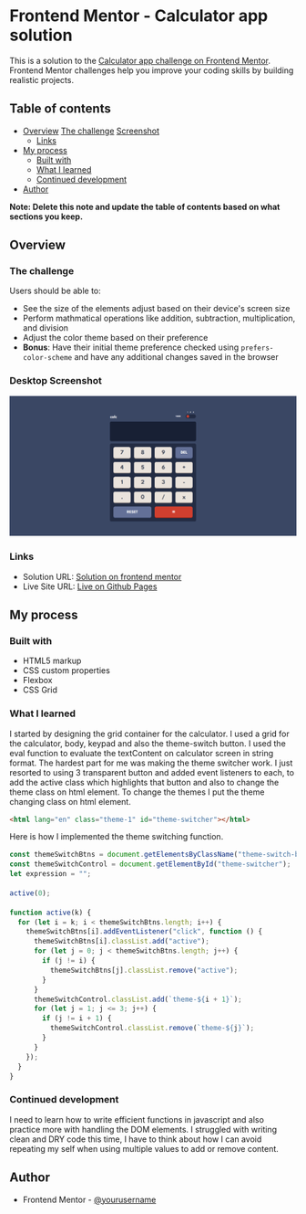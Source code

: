 # Frontend Mentor - Calculator app solution

This is a solution to the [Calculator app challenge on Frontend Mentor](https://www.frontendmentor.io/challenges/calculator-app-9lteq5N29). Frontend Mentor challenges help you improve your coding skills by building realistic projects.

## Table of contents

- [Overview](#overview)
  [The challenge](#overview)
  [Screenshot](#desktop-screenshot)
  - [Links](#links)
- [My process](#my-process)
  - [Built with](#built-with)
  - [What I learned](#what-i-learned)
  - [Continued development](#continued-development)
- [Author](#author)

**Note: Delete this note and update the table of contents based on what sections you keep.**

## Overview

### The challenge

Users should be able to:

- See the size of the elements adjust based on their device's screen size
- Perform mathmatical operations like addition, subtraction, multiplication, and division
- Adjust the color theme based on their preference
- **Bonus**: Have their initial theme preference checked using `prefers-color-scheme` and have any additional changes saved in the browser

### Desktop Screenshot

![Desktop Screenshot](images/desktop-screenshot.png)

### Links

- Solution URL: [Solution on frontend mentor](https://www.frontendmentor.io/solutions/responsive-calculator-app-oCKvqdITQA)
- Live Site URL: [Live on Github Pages](https://adityayadav71.github.io/calculator-app-with-themes/)

## My process

### Built with

- HTML5 markup
- CSS custom properties
- Flexbox
- CSS Grid

### What I learned

I started by designing the grid container for the calculator. I used a grid for the calculator, body, keypad and also the theme-switch button.
I used the eval function to evaluate the textContent on calculator screen in string format.
The hardest part for me was making the theme switcher work. I just resorted to using 3 transparent button and added event listeners to each, to add the active class which highlights that button and also to change the theme class on html element.
To change the themes I put the theme changing class on html element.

```html
<html lang="en" class="theme-1" id="theme-switcher"></html>
```

Here is how I implemented the theme switching function.

```js
const themeSwitchBtns = document.getElementsByClassName("theme-switch-btn");
const themeSwitchControl = document.getElementById("theme-switcher");
let expression = "";

active(0);

function active(k) {
  for (let i = k; i < themeSwitchBtns.length; i++) {
    themeSwitchBtns[i].addEventListener("click", function () {
      themeSwitchBtns[i].classList.add("active");
      for (let j = 0; j < themeSwitchBtns.length; j++) {
        if (j != i) {
          themeSwitchBtns[j].classList.remove("active");
        }
      }
      themeSwitchControl.classList.add(`theme-${i + 1}`);
      for (let j = 1; j <= 3; j++) {
        if (j != i + 1) {
          themeSwitchControl.classList.remove(`theme-${j}`);
        }
      }
    });
  }
}
```

### Continued development

I need to learn how to write efficient functions in javascript and also practice more with handling the DOM elements. I struggled with writing clean and DRY code this time, I have to think about how I can avoid repeating my self when using multiple values to add or remove content.

## Author

- Frontend Mentor - [@yourusername](https://www.frontendmentor.io/profile/yourusername)
